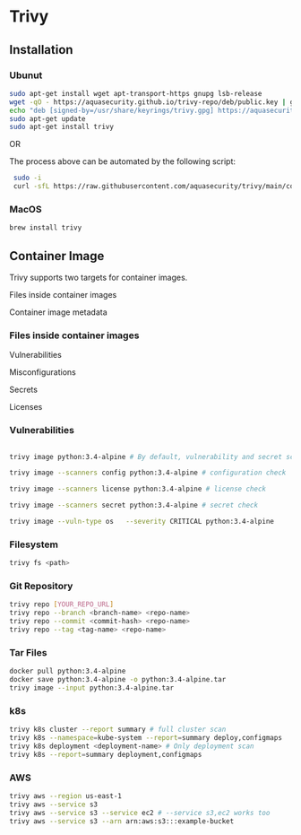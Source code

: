 # Trivy
## Installation 
### Ubunut
  ```bash 
sudo apt-get install wget apt-transport-https gnupg lsb-release
wget -qO - https://aquasecurity.github.io/trivy-repo/deb/public.key | gpg --dearmor | sudo tee /usr/share/keyrings/trivy.gpg > /dev/null
echo "deb [signed-by=/usr/share/keyrings/trivy.gpg] https://aquasecurity.github.io/trivy-repo/deb $(lsb_release -sc) main" | sudo tee -a /etc/apt/sources.list.d/trivy.list
sudo apt-get update
sudo apt-get install trivy
 ```
 OR 

The process above can be automated by the following script:

 ```bash 
  sudo -i
  curl -sfL https://raw.githubusercontent.com/aquasecurity/trivy/main/contrib/install.sh | sh -s -- -b /usr/local/bin v0.38.0
  ```
 
 
 ### MacOS
   ```bash
   brew install trivy
   ````
   
## Container Image
Trivy supports two targets for container images.

Files inside container images

Container image metadata

### Files inside container images

Vulnerabilities

Misconfigurations

Secrets

Licenses

###  Vulnerabilities
  
  ```bash
  
  trivy image python:3.4-alpine # By default, vulnerability and secret scanning are enabled.
  
  trivy image --scanners config python:3.4-alpine # configuration check 
  
  trivy image --scanners license python:3.4-alpine # license check
  
  trivy image --scanners secret python:3.4-alpine # secret check
  
  trivy image --vuln-type os   --severity CRITICAL python:3.4-alpine
  
  
  ```
  
 ### Filesystem
 
 ```bash
 trivy fs <path>
 ```
 
 ### Git Repository
 
 ```bash 
 trivy repo [YOUR_REPO_URL]
 trivy repo --branch <branch-name> <repo-name>
 trivy repo --commit <commit-hash> <repo-name>
 trivy repo --tag <tag-name> <repo-name>
 ```
  
  
### Tar Files

```bash
docker pull python:3.4-alpine
docker save python:3.4-alpine -o python:3.4-alpine.tar
trivy image --input python:3.4-alpine.tar
   ```
  
  
### k8s 

```bash
trivy k8s cluster --report summary # full cluster scan
trivy k8s --namespace=kube-system --report=summary deploy,configmaps
trivy k8s deployment <deployment-name> # Only deployment scan
trivy k8s --report=summary deployment,configmaps
```
  
### AWS

```bash
trivy aws --region us-east-1
trivy aws --service s3
trivy aws --service s3 --service ec2 # --service s3,ec2 works too
trivy aws --service s3 --arn arn:aws:s3:::example-bucket
```

